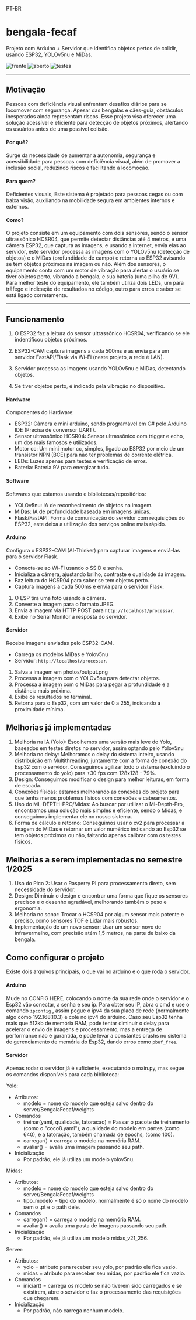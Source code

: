 PT-BR
# bengala-fecaf
Projeto com Arduino + Servidor que identifica objetos pertos de colidir, usando ESP32, YOLOv5nu e MiDas.

![frente](photos/1.png)
![aberto](photos/2.png)
![testes](photos/3.png)

---------

## Motivação

Pessoas com deficiência visual enfrentam desafios diários para se locomover com segurança. Apesar das bengalas e cães-guia, obstáculos inesperados ainda representam riscos. Esse projeto visa oferecer uma solução acessível e eficiente para detecção de objetos próximos, alertando os usuários antes de uma possível colisão.

#### Por quê?
Surge da necessidade de aumentar a autonomia, segurança e acessibilidade para pessoas com deficiência visual, além de promover a inclusão social, reduzindo riscos e facilitando a locomoção.

#### Para quem?
Deficientes visuais, Este sistema é projetado para pessoas cegas ou com baixa visão, auxiliando na mobilidade segura em ambientes internos e externos.

#### Como?
O projeto consiste em um equipamento com dois sensores, sendo o sensor ultrassônico HCSR04, que permite detectar distâncias até 4 metros, e uma câmera ESP32, que captura as imagens, e usando a internet, envia elas ao servidor, este servidor processa as imagens com o YOLOv5nu (detecção de objetos) e o MiDas (profundidade de campo) e retorna ao ESP32 avisando se tem objetos próximos na imagem ou não. Além dos sensores, o equipamento conta com um motor de vibração para alertar o usuário se tiver objetos perto, vibrando a bengala, e sua bateria (uma pilha de 9V). Para melhor teste do equipamento, ele também utiliza dois LEDs, um para trâfego e indicação de resultados no código, outro para erros e saber se está ligado corretamente.

---------

## Funcionamento

1. O ESP32 faz a leitura do sensor ultrassônico HCSR04, verificando se ele indentificou objetos próximos.

2. ESP32-CAM captura imagens a cada 500ms e as envia para um servidor FastAPI/Flask via Wi-Fi (neste projeto, a rede é LAN).

3. Servidor processa as imagens usando YOLOv5nu e MiDas, detectando objetos.

4. Se tiver objetos perto, é indicado pela vibração no dispositivo.


#### Hardware

Componentes do Hardware:
- ESP32: Câmera e mini arduino, sendo programável em C# pelo Arduino IDE (Precisa de conversor UART).
- Sensor ultrassônico HCSR04: Sensor ultrassônico com trigger e echo, um dos mais famosos e utilizados.
- Motor cc: Um mini motor cc, simples, ligado ao ESP32 por meio de um transistor NPN (BCE) para não ter problemas de corrente elétrica.
- LEDs: Luzes apenas para testes e verificação de erros.
- Bateria: Bateria 9V para energizar tudo.

#### Software

Softwares que estamos usando e bibliotecas/repositórios:

- YOLOv5nu: IA de reconhecimento de objetos na imagem.
- MiDas: IA de profundidade baseada em imagens únicas.
- Flask/FastAPI: Forma de comunicação do servidor com requisições do ESP32, este deixa a utilização dos serviços online mais rápido.

#### Arduino

Configura o ESP32-CAM (AI-Thinker) para capturar imagens e enviá-las para o servidor Flask.

* Conecta-se ao Wi-Fi usando o SSID e senha.
* Inicializa a câmera, ajustando brilho, contraste e qualidade da imagem.
* Faz leitura do HCSR04 para saber se tem objetos perto.
* Captura imagens a cada 500ms e envia para o servidor Flask:
1. O ESP tira uma foto usando a câmera.
2. Converte a imagem para o formato JPEG.
3. Envia a imagem via HTTP POST para `http://localhost/processar`.
4. Exibe no Serial Monitor a resposta do servidor.

#### Servidor
Recebe imagens enviadas pelo ESP32-CAM.
* Carrega os modelos MiDas e Yolov5nu
* Servidor: `http://localhost/processar`.
1. Salva a imagem em photos/output.png
2. Processa a imagem com o YOLOv5nu para detectar objetos.
3. Processa a imagem com o MiDas para pegar a profundidade e a distância mais próxima.
3. Exibe os resultados no terminal.
4. Retorna para o Esp32, com um valor de 0 a 255, indicando a proximidade mínima.

## Melhorias já implementadas

1. Melhoria na IA (Yolo): Escolhemos uma versão mais leve do Yolo, baseados em testes diretos no servidor, assim optando pelo Yolov5nu
2. Melhoria no delay: Melhoramos o delay do sistema inteiro, usando distribuição em Multithreading, juntamente com a forma de conexão do Esp32 com o servidor. Conseguimos agilizar todo o sistema (excluindo o processamento do yolo) para +30 fps com 128x128 - 79%.
3. Design: Conseguimos modificar o design para melhor leituras, em forma de escada.
4. Conexões físicas: estamos melhorando as conexões do projeto para que tenha menos problemas físicos com conexões e cabeamentos.
5. Uso do ML-DEPTH-PRO/Midas: Ao buscar por utilizar o Ml-Depth-Pro, encontramos uma solução mais simples e eficiente, sendo o Midas, e conseguimos implementar ele no nosso sistema.
6. Forma de cálculo e retorno: Conseguimos usar o cv2 para processar a imagem do MiDas e retornar um valor numérico indicando ao Esp32 se tem objetos próximos ou não, faltando apenas calibrar com os testes físicos.

## Melhorias a serem implementadas no semestre 1/2025

1. Uso do Pico 2: Usar o Rasperry PI para processamento direto, sem necessidade do servidor.
2. Design: Diminuir o design e encontrar uma forma que fique os sensores precisos e o desenho agradável, melhorando também o peso e ergonomia.
3. Melhoria no sonar: Trocar o HCSR04 por algum sensor mais potente e preciso, como sensores TOF e Lidar mais robustos.
4. Implementação de um novo sensor: Usar um sensor novo de infravermelho, com precisão atém 1,5 metros, na parte de baixo da bengala.

## Como configurar o projeto

Existe dois arquivos principais, o que vai no arduino e o que roda o servidor.

#### Arduino

Mude no CONFIG HERE, colocando o nome da sua rede onde o servidor e o Esp32 vão conectar, a senha e seu ip.
Para obter seu IP, abra o cmd e use o comando `ipconfig` , assim pegue o ipv4 da sua placa de rede (normalmente algo como 192.168.10.3) e cole no ipv4 do arduino.
Caso seu Esp32 tenha mais que 512kb de memória RAM, pode tentar diminuir o delay para acelerar o envio de imagens e processamento, mas a entrega de performance não é garantida, e pode levar a constantes crashs no sistema de gerenciamento de memória do Esp32, dando erros como `pbuf_free`.

#### Servidor
Apenas rodar o servidor já é suficiente, executando o main.py, mas segue os comandos disponíveis para cada biblioteca:

Yolo:
- Atributos:
    - modelo = nome do modelo que esteja salvo dentro do server/BengalaFecaf/weights
- Comandos
    - treinar(yaml, qualidade, fatoracao) = Passar o pacote de treinamento (como o "coco8.yaml"), a qualidade do modelo em partes (como 640), e a fatoração, também chamada de epochs, (como 100).
    - carregar() = carrega o modelo na memória RAM.
    - avaliar() = avalia uma imagem passando seu path.
- Inicialização
    - Por padrão, ele já utiliza um modelo yolov5nu.

Midas:
- Atributos:
    - modelo = nome do modelo que esteja salvo dentro do server/BengalaFecaf/weights
    - tipo_modelo = tipo do modelo, normalmente é só o nome do modelo sem o .pt e o path dele.
- Comandos
    - carregar() = carrega o modelo na memória RAM.
    - avaliar() = avalia uma pasta de imagens passando seu path.
- Inicialização
    - Por padrão, ele já utiliza um modelo midas_v21_256.

Server:
- Atributos:
    - yolo = atributo para receber seu yolo, por padrão ele fica vazio.
    - midas = atributo para receber seu midas, por padrão ele fica vazio.
- Comandos
    - iniciar() = carrega os modelo se não tiverem sido carregados e se existirem, abre o servidor e faz o processamento das requisições que chegarem.
- Inicialização
    - Por padrão, não carrega nenhum modelo.